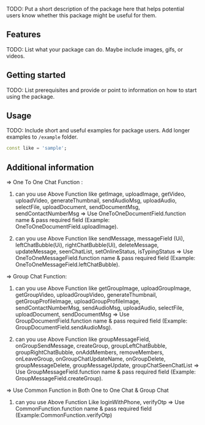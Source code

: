 <!--
This README describes the package. If you publish this package to pub.dev,
this README's contents appear on the landing page for your package.

For information about how to write a good package README, see the guide for
[writing package pages](https://dart.dev/guides/libraries/writing-package-pages).

For general information about developing packages, see the Dart guide for
[creating packages](https://dart.dev/guides/libraries/create-library-packages)
and the Flutter guide for
[developing packages and plugins](https://flutter.dev/developing-packages).
-->

TODO: Put a short description of the package here that helps potential users
know whether this package might be useful for them.

## Features

TODO: List what your package can do. Maybe include images, gifs, or videos.

## Getting started

TODO: List prerequisites and provide or point to information on how to
start using the package.

## Usage

TODO: Include short and useful examples for package users. Add longer examples
to `/example` folder.

```dart
const like = 'sample';
```

## Additional information

=>  One To One Chat Function :
1) can you use Above Function like
getImage, uploadImage, getVideo, uploadVideo, generateThumbnail,
sendAudioMsg, uploadAudio, selectFile, uploadDocument, sendDocumentMsg, sendContactNumberMsg => Use OneToOneDocumentField.function name & pass required field
(Example: OneToOneDocumentField.uploadImage).

2) can you use Above Function like
   sendMessage, messageField (Ui), leftChatBubble(Ui), rightChatBubble(Ui),
   deleteMessage,  updateMessage, seenChatList, setOnlineStatus, isTypingStatus => Use OneToOneMessageField.function name & pass required field
   (Example: OneToOneMessageField.leftChatBubble).

=> Group Chat Function:
1) can you use Above Function like
   getGroupImage, uploadGroupImage, getGroupVideo, uploadGroupVideo,
   generateThumbnail, getGroupProfileImage, uploadGroupProfileImage,
   sendContactNumberMsg, sendAudioMsg, uploadAudio, selectFile,
   uploadDocument, sendDocumentMsg => Use GroupDocumentField.function name & pass required field
   (Example: GroupDocumentField.sendAudioMsg).

2) can you use Above Function like
   groupMessageField, onGroupSendMessage, createGroup, groupLeftChatBubble, groupRightChatBubble, onAddMembers,
   removeMembers, onLeaveGroup, onGroupChatUpdateName,
   onGroupDelete, groupMessageDelete, groupMessageUpdate,
   groupChatSeenChatList => Use GroupMessageField.function name & pass required field
   (Example: GroupMessageField.createGroup).

=> Use Common Function in Both One to One Chat & Group Chat 
1) can you use Above Function Like
loginWithPhone, verifyOtp => Use CommonFunction.function name & pass required field
 (Example:CommonFunction.verifyOtp)